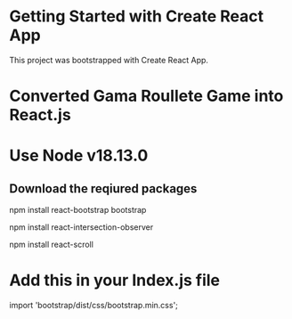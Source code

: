 # Getting Started with Create React App

This project was bootstrapped with Create React App.

# Converted Gama Roullete Game into React.js

# Use Node v18.13.0

## Download the reqiured packages

npm install react-bootstrap bootstrap

npm install react-intersection-observer

npm install react-scroll

# Add this in your Index.js file

import 'bootstrap/dist/css/bootstrap.min.css';